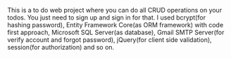 This is a to do web project where you can do all CRUD operations on your todos. You just need to sign up and sign in for that. I used bcrypt(for hashing password), Entity Framework Core(as ORM framework) with code first approach, Microsoft SQL Server(as database), Gmail SMTP Server(for verify account and forgot password), jQuery(for client side validation), session(for authorization) and so on.
